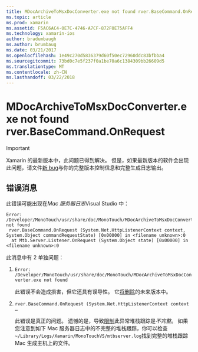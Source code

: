 ```yaml
---
title: MDocArchiveToMsxDocConverter.exe not found rver.BaseCommand.OnRequest
ms.topic: article
ms.prod: xamarin
ms.assetid: F5AC6AC4-0E7C-4746-A7CF-872F0E75AFF4
ms.technology: xamarin-ios
author: bradumbaugh
ms.author: brumbaug
ms.date: 03/21/2017
ms.openlocfilehash: 1e49c270d5836379d60f50ec72960ddc83bfbba4
ms.sourcegitcommit: 73bd0c7e5f237f0a1be70a6c1384309bb26609d5
ms.translationtype: MT
ms.contentlocale: zh-CN
ms.lasthandoff: 03/22/2018
---
```

# <a name="mdocarchivetomsxdocconverterexe-not-found-rverbasecommandonrequest"></a>MDocArchiveToMsxDocConverter.exe not found rver.BaseCommand.OnRequest

> [!IMPORTANT]
> Xamarin 的最新版本中，此问题已得到解决。 但是，如果最新版本的软件会出现此问题，请文件[新 bug](~/cross-platform/troubleshooting/questions/howto-file-bug.md)与你的完整版本控制信息和完整生成日志输出。


## <a name="error-message"></a>错误消息

此错误可能出现在*Mac 服务器日志*Visual Studio 中：

```
Error: /Developer/MonoTouch/usr/share/doc/MonoTouch/MDocArchiveToMsxDocConverter.exe not found
 rver.BaseCommand.OnRequest (System.Net.HttpListenerContext context, System.Object commandRequestState) [0x00000] in <filename unknown>:0
  at Mtb.Server.Listener.OnRequest (System.Object state) [0x00000] in <filename unknown>:0
```

此消息中有 2 单独问题：

1.  `Error: /Developer/MonoTouch/usr/share/doc/MonoTouch/MDocArchiveToMsxDocConverter.exe not found`

    此错误不会造成损害，但它还具有误导性。 它[将删除](https://bugzilla.xamarin.com/show_bug.cgi?id=21667)的未来版本中。

2.  `rver.BaseCommand.OnRequest (System.Net.HttpListenerContext context …`

    此错误是真正的问题。 遗憾的是，导致[限制](https://bugzilla.xamarin.com/show_bug.cgi?id=22080)此异常堆栈跟踪是*不完整*。 如果您注意到如下 Mac 服务器日志中的不完整的堆栈跟踪，你可以检查`~/Library/Logs/Xamarin/MonoTouchVS/mtbserver.log`找到完整的堆栈跟踪 Mac 生成主机上的文件。
